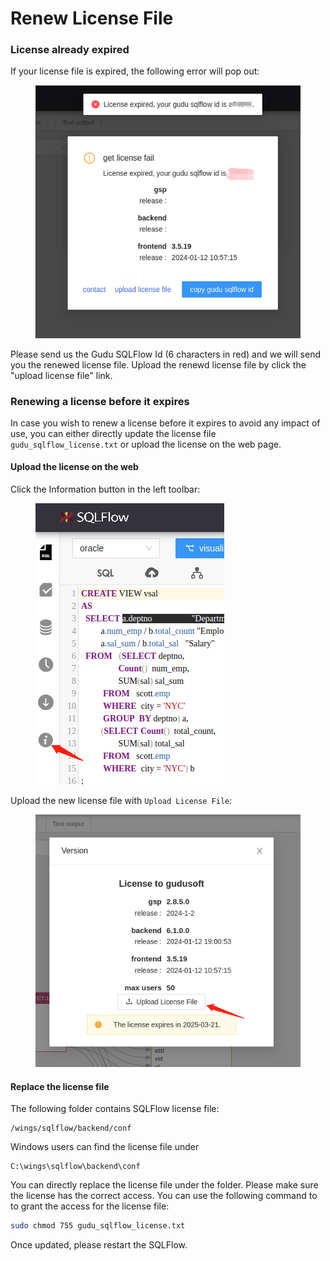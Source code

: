 # Renew License File

### License already expired

If your license file is expired, the following error will pop out:

<figure><img src="../../.gitbook/assets/微信图片_20240805194951.png" alt=""><figcaption></figcaption></figure>

Please send us the Gudu SQLFlow Id (6 characters in red) and we will send you the renewed license file. Upload the renewd license file by click the "upload license file" link.

### Renewing a license before it expires

In case you wish to renew a license before it expires to avoid any impact of use, you can either directly update the license file `gudu_sqlflow_license.txt` or upload the license on the web page.

#### Upload the license on the web

Click the Information button in the left toolbar:

<figure><img src="../../.gitbook/assets/微信图片_20240806215554.png" alt=""><figcaption></figcaption></figure>

Upload the new license file with `Upload License File`:

<figure><img src="../../.gitbook/assets/微信图片_20240806215615.png" alt=""><figcaption></figcaption></figure>

#### Replace the license file

The following folder contains SQLFlow license file:

```
/wings/sqlflow/backend/conf
```

Windows users can find the license file under&#x20;

```
C:\wings\sqlflow\backend\conf
```

You can directly replace the license file under the folder. Please make sure the license has the correct access. You can use the following command to to grant the access for the license file:

```bash
sudo chmod 755 gudu_sqlflow_license.txt
```

Once updated, please restart the SQLFlow.
